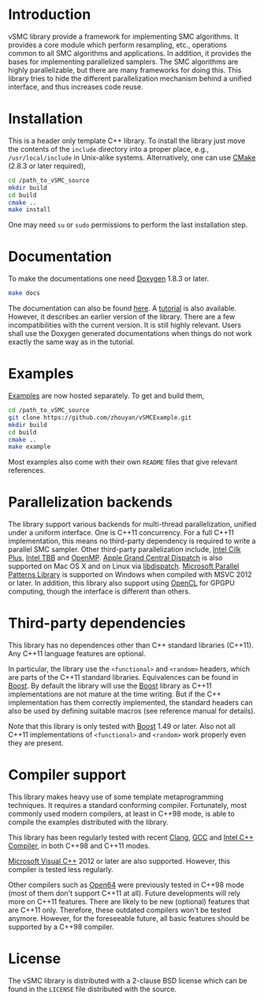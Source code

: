 # Introduction

vSMC library provide a framework for implementing SMC algorithms. It provides a
core module which perform resampling, etc., operations common to all SMC
algorithms and applications. In addition, it provides the bases for
implementing parallelized samplers. The SMC algorithms are highly
parallelizable, but there are many frameworks for doing this. This library
tries to hide the different parallelization mechanism behind a unified
interface, and thus increases code reuse.

# Installation

This is a header only template C++ library. To install the library just move
the contents of the `include` directory into a proper place, e.g.,
`/usr/local/include` in Unix-alike systems. Alternatively, one can use
[CMake][CMake] (2.8.3 or later required),
~~~sh
cd /path_to_vSMC_source
mkdir build
cd build
cmake ..
make install
~~~
One may need `su` or `sudo` permissions to perform the last installation step.

# Documentation

To make the documentations one need [Doxygen][Doxygen] 1.8.3 or later.
~~~sh
make docs
~~~
The documentation can also be found [here][vSMCDoc]. A [tutorial][vSMCTutorial]
is also available. However, it describes an earlier version of the library.
There are a few incompatibilities with the current version. It is still highly
relevant. Users shall use the Doxygen generated documentations when things do
not work exactly the same way as in the tutorial.

# Examples

[Examples][vSMCExample] are now hosted separately. To get and build them,
~~~sh
cd /path_to_vSMC_source
git clone https://github.com/zhouyan/vSMCExample.git
mkdir build
cd build
cmake ..
make example
~~~
Most examples also come with their own `README` files that give relevant
references.

# Parallelization backends

The library support various backends for multi-thread parallelization, unified
under a uniform interface. One is C++11 concurrency. For a full C++11
implementation, this means no third-party dependency is required to write a
parallel SMC sampler. Other third-party parallelization include, [Intel Cilk
Plus][Intel Cilk Plus], [Intel TBB][Intel TBB] and [OpenMP][OpenMP]. [Apple
Grand Central Dispatch][Apple GCD] is also supported on Mac OS X and on Linux
via [libdispatch][libdispatch]. [Microsoft Parallel Patterns Library][MS PPL]
is supported on Windows when compiled with MSVC 2012 or later. In addition,
this library also support using [OpenCL][OpenCL] for GPGPU computing, though
the interface is different than others.

# Third-party dependencies

This library has no dependences other than C++ standard libraries (C++11). Any
C++11 language features are optional.

In particular, the library use the `<functional>` and `<random>` headers, which
are parts of the C++11 standard libraries. Equivalences can be found in
[Boost][Boost]. By default the library will use the [Boost][Boost] library as
C++11 implementations are not mature at the time writing. But if the C++
implementation has them correctly implemented, the standard headers can also be
used by defining suitable macros (see reference manual for details).

Note that this library is only tested with [Boost][Boost] 1.49 or later. Also
not all C++11 implementations of `<functional>` and `<random>` work properly
even they are present.

# Compiler support

This library makes heavy use of some template metaprogramming techniques. It
requires a standard conforming compiler. Fortunately, most commonly used
modern compilers, at least in C++98 mode, is able to compile the examples
distributed with the library.

This library has been regularly tested with recent [Clang][Clang], [GCC][GCC]
and [Intel C++ Compiler][icpc], in both C++98 and C++11 modes.

[Microsoft Visual C++][MSVC] 2012 or later are also supported. However, this
compiler is tested less regularly.

Other compilers such as [Open64][Open64] were previously tested in C++98 mode
(most of them don't support C++11 at all). Future developments will rely more
on C++11 features. There are likely to be new (optional) features that are
C++11 only. Therefore, these outdated compilers won't be tested anymore.
However, for the foreseeable future, all basic features should be supported by
a C++98 compiler.

# License

The vSMC library is distributed with a 2-clause BSD license which can be found
in the `LICENSE` file distributed with the source.

[Apple GCD]: http://en.wikipedia.org/wiki/Grand_Central_Dispatch
[Boost]: http://www.boost.org
[CMake]: http://www.cmake.org
[Clang]: http://clang.llvm.org
[Doxygen]: http://www.stack.nl/~dimitri/doxygen/manual.html
[GCC]: http://gcc.gnu.org
[Intel Cilk Plus]: https://www.cilkplus.org
[Intel TBB]: http://threadingbuildingblocks.org
[MS PPL]: http://msdn.microsoft.com/en-us/library/dd492418.aspx
[MSVC]: http://msdn.microsoft.com/en-us/vstudio//default.aspx
[Open64]: http://www.open64.net
[OpenCL]: http://www.khronos.org/opencl
[OpenMP]: http://www.openmp.org
[icpc]: http://software.intel.com/en-us/intel-compilers
[libc++]: http://libcxx.llvm.org
[libdispatch]: http://libdispatch.macosforge.org
[vSMCDoc]: http://zhouyan.github.io/vSMCDoc/develop
[vSMCExample]: https://github.com/zhouyan/vSMCExample
[vSMCTutorial]: http://arxiv.org/pdf/1306.5583v1.pdf
